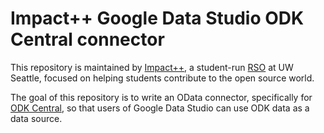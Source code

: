 # Impact++ Google Data Studio ODK Central connector

This repository is maintained by [Impact++](https://sites.google.com/view/udubimpact/home?authuser=0), a student-run [RSO](https://huskylink.washington.edu/organization/uwimpact) at UW Seattle, focused on helping students contribute to the open source world. 

The goal of this repository is to write an OData connector, specifically for [ODK Central](https://odkcentral.docs.apiary.io/#reference/odata-endpoints/metadata-document), so that users of Google Data Studio can use ODK data as a data source.
